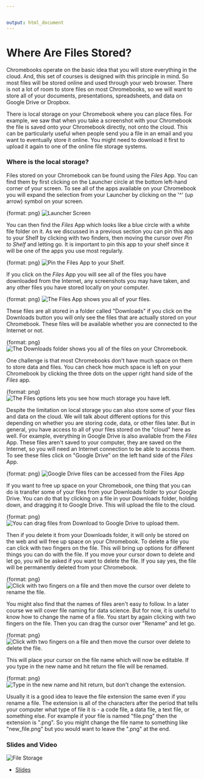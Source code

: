 ```yaml
---


output: html_document
---
```




# Where Are Files Stored?

Chromebooks operate on the basic idea that you will store everything in the cloud. And, this set of courses is designed with this principle in mind. So most files will be stored online and used through your web browser. There is not a lot of room to store files on most Chromebooks, so we will want to store all of your documents, presentations, spreadsheets, and data on Google Drive or Dropbox.

There is local storage on your Chromebook where you can place files. For example, we saw that when you take a screenshot with your Chromebook the file is saved onto your Chromebook directly, not onto the cloud. This can be particularly useful when people send you a file in an email and you want to eventually store it online. You might need to download it first to upload it again to one of the online file storage systems.

### Where is the local storage?

Files stored on your Chromebook can be found using the _Files_ App.
You can find them by first clicking on the Launcher circle at the bottom left-hand corner of your screen. To see all of the apps available on your Chromebook you will expand the selection from your Launcher by clicking on the '^' (up arrow) symbol on your screen.

{format: png}
![Launcher Screen](https://docs.google.com/presentation/d/1k9e4UEhxg63DWSFkV71u1ewQQe-4DopdXAMG35O0hkc/export/png?id=1k9e4UEhxg63DWSFkV71u1ewQQe-4DopdXAMG35O0hkc&pageid=g3a97bbb8d6_0_12)

You can then find the _Files_ App which looks like a blue circle with a white file folder on it. As we discussed in a previous section you can pin this app to your Shelf by clicking with two finders, then moving the cursor over _Pin to Shelf_ and letting go. It is important to pin this app to your shelf since it will be one of the apps you use most regularly.


{format: png}
![Pin the Files App to your Shelf.](https://docs.google.com/presentation/d/1k9e4UEhxg63DWSFkV71u1ewQQe-4DopdXAMG35O0hkc/export/png?id=1k9e4UEhxg63DWSFkV71u1ewQQe-4DopdXAMG35O0hkc&pageid=g3a97bbb8d6_0_93)


If you click on the _Files_ App you will see all of the files you have downloaded from the Internet, any screenshots you may have taken, and any other files you have stored locally on your computer.

{format: png}
![The Files App shows you all of your files.](https://docs.google.com/presentation/d/1k9e4UEhxg63DWSFkV71u1ewQQe-4DopdXAMG35O0hkc/export/png?id=1k9e4UEhxg63DWSFkV71u1ewQQe-4DopdXAMG35O0hkc&pageid=g3a97bbbaae_0_0)

These files are all stored in a folder called "Downloads" if you click on the Downloads button you will only see the files that are actually stored on your Chromebook. These files will be available whether you are connected to the Internet or not.

{format: png}
![The Downloads folder shows you all of the files on your Chromebook.](https://docs.google.com/presentation/d/1k9e4UEhxg63DWSFkV71u1ewQQe-4DopdXAMG35O0hkc/export/png?id=1k9e4UEhxg63DWSFkV71u1ewQQe-4DopdXAMG35O0hkc&pageid=g3a97bbbaae_0_6)


One challenge is that most Chromebooks don't have much space on them to store data and files. You can check how much space is left on your Chromebook by clicking the three dots on the upper right hand side of the _Files_ app.

{format: png}
![The Files options lets you see how much storage you have left.](https://docs.google.com/presentation/d/1k9e4UEhxg63DWSFkV71u1ewQQe-4DopdXAMG35O0hkc/export/png?id=1k9e4UEhxg63DWSFkV71u1ewQQe-4DopdXAMG35O0hkc&pageid=g3a97bbbaae_0_66)


Despite the limitation on local storage you can also store some of your files and data on the cloud. We will talk about different options for this depending on whether you are storing code, data, or other files later. But in general, you have access to all of your files stored on the "cloud" here as well. For example, everything in Google Drive is also available from the _Files_ App. These files aren't saved to your computer, they are saved on the Internet, so you will need an Internet connection to be able to access them. To see these files click on "Google Drive" on the left hand side of the _Files_ App.

{format: png}
![Google Drive files can be accessed from the Files App](https://docs.google.com/presentation/d/1k9e4UEhxg63DWSFkV71u1ewQQe-4DopdXAMG35O0hkc/export/png?id=1k9e4UEhxg63DWSFkV71u1ewQQe-4DopdXAMG35O0hkc&pageid=g3a97bbbaae_0_15)

If you want to free up space on your Chromebook, one thing that you can do is transfer some of your files from your Downloads folder to your Google Drive. You can do that by clicking on a file in your Downloads folder, holding down, and dragging it to Google Drive. This will upload the file to the cloud.

{format: png}
![You can drag files from Download to Google Drive to upload them.](https://docs.google.com/presentation/d/1k9e4UEhxg63DWSFkV71u1ewQQe-4DopdXAMG35O0hkc/export/png?id=1k9e4UEhxg63DWSFkV71u1ewQQe-4DopdXAMG35O0hkc&pageid=g3a97bbbaae_0_24)

 Then if you delete it from your Downloads folder, it will only be stored on the web and will free up space on your Chromebook. To delete a file you can click with two fingers on the file. This will bring up options for different things you can do with the file. If you move your cursor down to delete and let go, you will be asked if you want to delete the file. If you say yes, the file will be permanently deleted from your Chromebook.


{format: png}
![Click with two fingers on a file and then move the cursor over delete to rename the file. ](https://docs.google.com/presentation/d/1k9e4UEhxg63DWSFkV71u1ewQQe-4DopdXAMG35O0hkc/export/png?id=1k9e4UEhxg63DWSFkV71u1ewQQe-4DopdXAMG35O0hkc&pageid=g3a97bbbaae_0_38)

You might also find that the names of files aren't easy to follow. In a later course we will cover file naming for data science. But for now, it is useful to know how to change the name of a file. You start by again clicking with two fingers on the file. Then you can drag the cursor over "Rename" and let go.


{format: png}
![Click with two fingers on a file and then move the cursor over delete to delete the file. ](https://docs.google.com/presentation/d/1k9e4UEhxg63DWSFkV71u1ewQQe-4DopdXAMG35O0hkc/export/png?id=1k9e4UEhxg63DWSFkV71u1ewQQe-4DopdXAMG35O0hkc&pageid=g3a97bbbaae_0_49)

This will place your cursor on the file name which will now be editable. If you type in the new name and hit return the file will be renamed.

{format: png}
![Type in the new name and hit return, but don't change the extension.](https://docs.google.com/presentation/d/1k9e4UEhxg63DWSFkV71u1ewQQe-4DopdXAMG35O0hkc/export/png?id=1k9e4UEhxg63DWSFkV71u1ewQQe-4DopdXAMG35O0hkc&pageid=g3a97bbbaae_0_61)

Usually it is a good idea to leave the file extension the same even if you rename a file. The extension is all of the characters after the period that tells your computer what type of file it is - a code file, a data file, a text file, or something else. For example if your file is named "file.png" then the extension is ".png". So you might change the file name to something like "new_file.png" but you would want to leave the ".png" at the end.


### Slides and Video

![File Storage](https://www.youtube.com/watch?v=6V0MNlMYlg0)

* [Slides](https://docs.google.com/presentation/d/1k9e4UEhxg63DWSFkV71u1ewQQe-4DopdXAMG35O0hkc/edit?usp=sharing)
